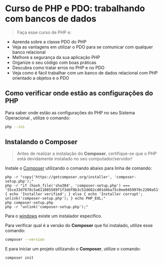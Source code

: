 # Curso de PHP e PDO: trabalhando com bancos de dados

> Faça esse curso de PHP e:

- Aprenda sobre a classe PDO do PHP
- Veja as vantagens em utilizar o PDO para se comunicar com qualquer banco relacional
- Melhore a segurança da sua aplicação PHP
- Organize o seu código com boas práticas
- Descubra como tratar erros no PHP e no PDO
- Veja como é fácil trabalhar com um banco de dados relacional com PHP orientado a objetos e o PDO

## Como verificar onde estão as configurações do PHP

Para saber onde estão as configurações do PHP no seu Sistema Operacional , utilize o comando:

```sh
php --ini
```

## Instalando o Composer

> Antes de realizar a instalação do **Composer**, certifique-se que o PHP está devidamente instalado no seu computador/servidor!

Instale o [Composer](https://getcomposer.org/download/) utilizando o comando abaixo para linha de comando:

    php -r "copy('https://getcomposer.org/installer', 'composer-setup.php');"
    php -r "if (hash_file('sha384', 'composer-setup.php') === '55ce33d7678c5a611085589f1f3ddf8b3c52d662cd01d4ba75c0ee0459970c2200a51f492d557530c71c15d8dba01eae') { echo 'Installer verified'; } else { echo 'Installer corrupt'; unlink('composer-setup.php'); } echo PHP_EOL;"
    php composer-setup.php
    php -r "unlink('composer-setup.php');"

Para o [windows](https://getcomposer.org/download/) existe um instalador especifico.

Para verificar qual é a versão do **Composer** que foi instalado, utilize esse comando:

```sh
composer --version
```

E para iniciar um projeto utilizando o **Composer**, utilize o comando:

```sh
composer init
```
